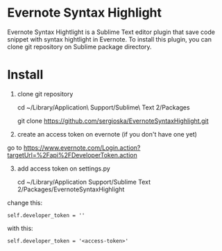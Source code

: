 Evernote Syntax Highlight
=========================

Evernote Syntax Hightlight is a Sublime Text editor plugin that save code snippet with syntax hightlight in Evernote.
To install this plugin, you can clone git repository on Sublime package directory.

Install
========

1. clone git repository

    cd ~/Library/Application\ Support/Sublime\ Text 2/Packages
    
    git clone https://github.com/sergioska/EvernoteSyntaxHighlight.git

2. create an access token on evernote (if you don't have one yet)

go to https://www.evernote.com/Login.action?targetUrl=%2Fapi%2FDeveloperToken.action

3. add access token on settings.py

    cd ~/Library/Application Support/Sublime Text 2/Packages/EvernoteSyntaxHighlight


change this:

    self.developer_token = ''

with this:

    self.developer_token = '<access-token>'





